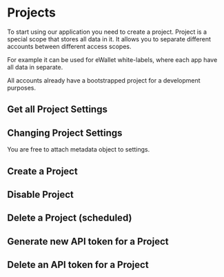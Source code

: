 # Projects
To start using our application you need to create a project. Project is a special scope that stores all data in it. It allows you to separate different accounts between different access scopes.

For example it can be used for eWallet white-labels, where each app have all data in separate.

All accounts already have a bootstrapped project for a development purposes.

## Get all Project Settings

## Changing Project Settings

You are free to attach metadata object to settings.

## Create a Project

## Disable Project

## Delete a Project (scheduled)

## Generate new API token for a Project

## Delete an API token for a Project

